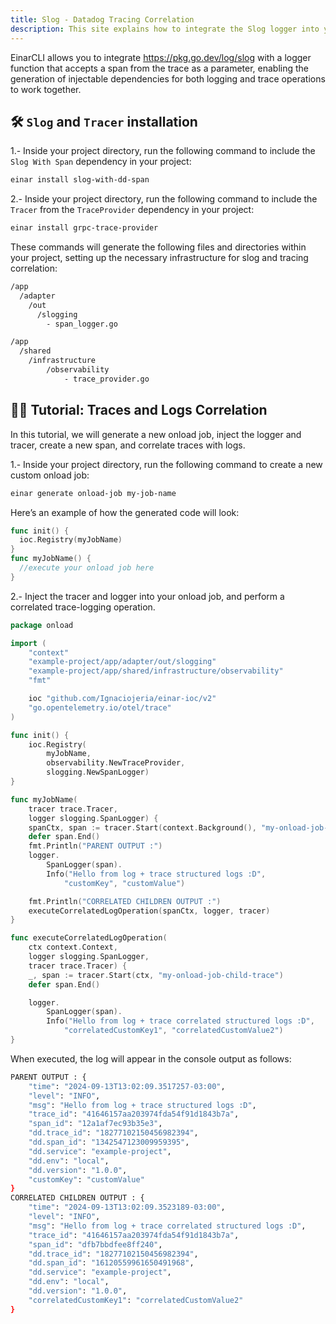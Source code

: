 ```yaml
---
title: Slog - Datadog Tracing Correlation
description: This site explains how to integrate the Slog logger into your EinarCLI application.
---
```


EinarCLI allows you to integrate https://pkg.go.dev/log/slog with a logger function that accepts a span from the trace as a parameter, enabling the generation of injectable dependencies for both logging and trace operations to work together.

## 🛠️ `Slog` and `Tracer` installation
1.- Inside your project directory, run the following command to include the `Slog With Span` dependency in your project:

```sh
einar install slog-with-dd-span
```
2.- Inside your project directory, run the following command to include the `Tracer` from the `TraceProvider` dependency in your project:
```sh
einar install grpc-trace-provider
```

These commands will generate the following files and directories within your project, setting up the necessary infrastructure for slog and tracing correlation:

```sh 
/app
  /adapter
    /out
      /slogging
        - span_logger.go  
```

```sh
/app
  /shared
    /infrastructure
        /observability
            - trace_provider.go
```

## 👨‍💻 Tutorial: Traces and Logs Correlation
In this tutorial, we will generate a new onload job, inject the logger and tracer, create a new span, and correlate traces with logs.

1.- Inside your project directory, run the following command to create a new custom onload job:
```sh 
einar generate onload-job my-job-name
```
Here’s an example of how the generated code will look:
```go
func init() {
  ioc.Registry(myJobName)
}
func myJobName() {
  //execute your onload job here
}
```
2.- Inject the tracer and logger into your onload job, and perform a correlated trace-logging operation.

```go
package onload

import (
	"context"
	"example-project/app/adapter/out/slogging"
	"example-project/app/shared/infrastructure/observability"
	"fmt"

	ioc "github.com/Ignaciojeria/einar-ioc/v2"
	"go.opentelemetry.io/otel/trace"
)

func init() {
	ioc.Registry(
		myJobName,
		observability.NewTraceProvider,
		slogging.NewSpanLogger)
}

func myJobName(
	tracer trace.Tracer,
	logger slogging.SpanLogger) {
	spanCtx, span := tracer.Start(context.Background(), "my-onload-job-parent-trace")
	defer span.End()
	fmt.Println("PARENT OUTPUT :")
	logger.
		SpanLogger(span).
		Info("Hello from log + trace structured logs :D",
			"customKey", "customValue")

	fmt.Println("CORRELATED CHILDREN OUTPUT :")
	executeCorrelatedLogOperation(spanCtx, logger, tracer)
}

func executeCorrelatedLogOperation(
    ctx context.Context, 
    logger slogging.SpanLogger, 
    tracer trace.Tracer) {
	_, span := tracer.Start(ctx, "my-onload-job-child-trace")
	defer span.End()

	logger.
		SpanLogger(span).
		Info("Hello from log + trace correlated structured logs :D",
			"correlatedCustomKey1", "correlatedCustomValue2")
}
```

When executed, the log will appear in the console output as follows:

```sh
PARENT OUTPUT : {
    "time": "2024-09-13T13:02:09.3517257-03:00",
    "level": "INFO",
    "msg": "Hello from log + trace structured logs :D",
    "trace_id": "41646157aa203974fda54f91d1843b7a",
    "span_id": "12a1af7ec93b35e3",
    "dd.trace_id": "18277102150456982394",
    "dd.span_id": "1342547123009959395",
    "dd.service": "example-project",
    "dd.env": "local",
    "dd.version": "1.0.0",
    "customKey": "customValue"
}
CORRELATED CHILDREN OUTPUT : {
    "time": "2024-09-13T13:02:09.3523189-03:00",
    "level": "INFO",
    "msg": "Hello from log + trace correlated structured logs :D",
    "trace_id": "41646157aa203974fda54f91d1843b7a",
    "span_id": "dfb7bbdfee8ff240",
    "dd.trace_id": "18277102150456982394",
    "dd.span_id": "16120559961650491968",
    "dd.service": "example-project",
    "dd.env": "local",
    "dd.version": "1.0.0",
    "correlatedCustomKey1": "correlatedCustomValue2"
}
```